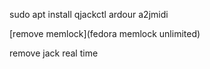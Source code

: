 sudo apt install qjackctl ardour a2jmidi 


[remove memlock](fedora memlock unlimited)

remove jack real time
